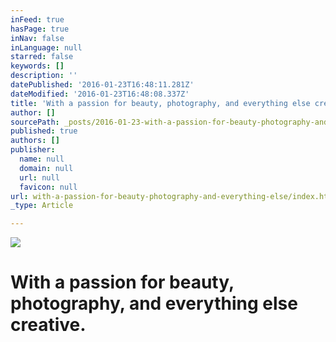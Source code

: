 ```yaml
---
inFeed: true
hasPage: true
inNav: false
inLanguage: null
starred: false
keywords: []
description: ''
datePublished: '2016-01-23T16:48:11.281Z'
dateModified: '2016-01-23T16:48:08.337Z'
title: 'With a passion for beauty, photography, and everything else creative.'
author: []
sourcePath: _posts/2016-01-23-with-a-passion-for-beauty-photography-and-everything-else.md
published: true
authors: []
publisher:
  name: null
  domain: null
  url: null
  favicon: null
url: with-a-passion-for-beauty-photography-and-everything-else/index.html
_type: Article

---
```

![](https://s3-us-west-2.amazonaws.com/the-grid-img/p/2dc3a622babbf3785ed426a098409de363246613.jpg)

# With a passion for beauty, photography, and everything else creative.